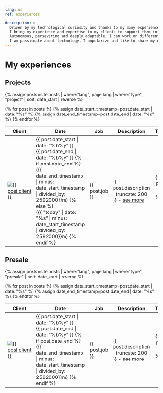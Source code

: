 ```yaml
---
lang: us
ref: experiences

description: >-
  Driven by my technological curiosity and thanks to my many experiences in different customer contexts, I have forged a solid vision in the field of data.
  I bring my experience and expertise to my clients to support them in their data-centric transformation.
  Autonomous, persevering and deeply adaptable, I can work on different fields and technological tasks.
  I am passionate about technology, I popularize and like to share my discoveries around me.
---
```


# My experiences

## Projects

{% assign posts=site.posts | where:"lang", page.lang | where:"type", "project" | sort: date_start | reverse %}
<table>
    <thead>
      <tr>
        <th>Client</th>
        <th>Date</th>
        <th>Job</th>
        <th>Description</th>
        <th>Technologies</th>
      </tr>
    </thead>
    <tbody>
        {% for post in posts %}
        <tr>
            {% assign date_start_timestamp=post.date_start | date: "%s" %}
            {% assign date_end_timestamp=post.date_end | date: "%s" %}
            <td><a class="post-link" href="{{ post.url | prepend: site.baseurl }}"><img src="/assets/images/customer/{{ post.client }}.png" alt="{{ post.client }}" style="max-width: 100px;"/></a></td>
            <td>{{ post.date_start | date: "%b%y" }}<br>{{ post.date_end | date: "%b%y" }}
              {% if post.date_end %}
                <br>({{ date_end_timestamp | minus: date_start_timestamp | divided_by: 2592000}}m)
              {% else %}
                <br>({{ "today" | date: "%s" | minus: date_start_timestamp | divided_by: 2592000}}m)
              {% endif %}
            </td>
            <td>{{ post.job }}</td>
            <td>{{ post.description | truncate: 200 }} - <a class="post-link" href="{{ post.url | prepend: site.baseurl }}">see more</a></td>
            <td style="text-align: center;">{% for tech in post.technos %}<img src="/assets/images/skills/{{ tech }}.png" title="{{ tech }}" alt="{{ tech }}" style="max-width: 50px; max-height: 50px; margin: 5px"/>{% endfor %}</td>
        </tr>
        {% endfor %}
    </tbody>
</table>

## Presale

{% assign posts=site.posts | where:"lang", page.lang | where:"type", "presale" | sort: date_start | reverse %}
<table>
    <thead>
      <tr>
        <th>Client</th>
        <th>Date</th>
        <th>Job</th>
        <th>Description</th>
        <th>Technologies</th>
      </tr>
    </thead>
    <tbody>
        {% for post in posts %}
        <tr>
            {% assign date_start_timestamp=post.date_start | date: "%s" %}
            {% assign date_end_timestamp=post.date_end | date: "%s" %}
            <td><a class="post-link" href="{{ post.url | prepend: site.baseurl }}"><img src="/assets/images/customer/{{ post.client }}.png" alt="{{ post.client }}" style="max-width: 100px;"/></a></td>
            <td>{{ post.date_start | date: "%b%y" }}<br>{{ post.date_end | date: "%b%y" }}
              {% if post.date_end %}
                <br>({{ date_end_timestamp | minus: date_start_timestamp | divided_by: 2592000}}m)
              {% endif %}
            </td>
            <td>{{ post.job }}</td>
            <td>{{ post.description | truncate: 200 }} - <a class="post-link" href="{{ post.url | prepend: site.baseurl }}">see more</a></td>
            <td style="text-align: center;">{% for tech in post.technos %}<img src="/assets/images/skills/{{ tech }}.png" title="{{ tech }}" alt="{{ tech }}" style="max-width: 50px; max-height: 50px; margin: 5px"/>{% endfor %}</td>
        </tr>
        {% endfor %}
    </tbody>
</table>